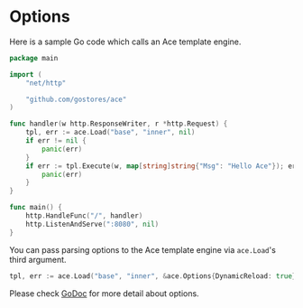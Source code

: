 # Options

Here is a sample Go code which calls an Ace template engine.

```go
package main

import (
    "net/http"

    "github.com/gostores/ace"
)

func handler(w http.ResponseWriter, r *http.Request) {
    tpl, err := ace.Load("base", "inner", nil)
    if err != nil {
        panic(err)
    }
    if err := tpl.Execute(w, map[string]string{"Msg": "Hello Ace"}); err != nil {
        panic(err)
    }
}

func main() {
    http.HandleFunc("/", handler)
    http.ListenAndServe(":8080", nil)
}
```

You can pass parsing options to the Ace template engine via `ace.Load`'s third argument.

```go
tpl, err := ace.Load("base", "inner", &ace.Options{DynamicReload: true})
```

Please check [GoDoc](https://godoc.org/github.com/gostores/ace#Options) for more detail about options.
